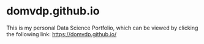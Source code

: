 # domvdp.github.io
This is my personal Data Science Portfolio, which can be viewed by clicking the following link:
https://domvdp.github.io/
